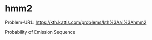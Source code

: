 hmm2
====

Problem-URL: https://kth.kattis.com/problems/kth%3Aai%3Ahmm2

Probability of Emission Sequence
